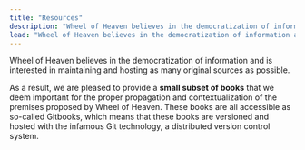 ```yaml
---
title: "Resources"
description: "Wheel of Heaven believes in the democratization of information and is interested in maintaining and hosting as many original sources as possible."
lead: "Wheel of Heaven believes in the democratization of information and is interested in maintaining and hosting as many original sources as possible."
---
```


Wheel of Heaven believes in the democratization of information and is interested in maintaining and hosting as many original sources as possible.

As a result, we are pleased to provide a **small subset of books** that we deem important for the proper propagation and contextualization of the premises proposed by Wheel of Heaven. These books are all accessible as so-called Gitbooks, which means that these books are versioned and hosted with the infamous Git technology, a distributed version control system.
